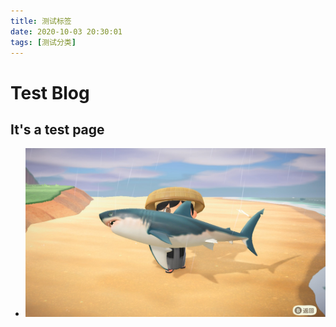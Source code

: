 ```yaml
---
title: 测试标签
date: 2020-10-03 20:30:01
tags: [测试分类]
---
```


# Test Blog

## It's a test page

- ![TestPic](/assets/share/share.jpg)
